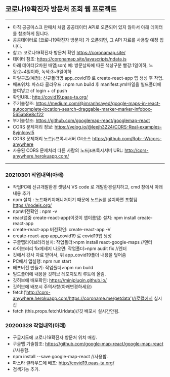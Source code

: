 ## 코로나19확진자 방문처 조회 웹 프로젝트

---

- 아직 공공마스크 판매처 처럼 공공데이터 API로 오픈되어 있지 않아서 아래 데이터를 참조하게 됩니다.
- 공공데이터로 [코로나19확진자 방문처] 가 오픈되면, 그 API 자료를 사용할 예정 입니다.
- 참고: 코로나19확진자 방문처 확인 https://coronamap.site/
- 데이터 참조: https://coronamap.site/javascripts/ndata.js
- 아래 데이터(2차원 배열json) 예: 방문날짜에 따른 색상구분 빨강:1일이하, 노랑:2~4일이하, 녹색:3~9일이하
- 파일구조(예정): 신규폴더명 app_covid19 로 create-react-app 앱 생성 후 작업.
- 배포위치: 파스타 클라우드 : npm run build 후 manifest.yml파일을 빌드폴더에 붙여넣고 cf login + cf push
- 확인URL: http://covid19.paas-ta.org/
- 주기술참조: https://medium.com/@imranhsayed/google-maps-in-react-autocomplete-location-search-draggable-marker-marker-infobox-565ab8e8cf22
- 부기술참조: https://github.com/googlemap-react/googlemap-react
- CORS 문제처리 정보: https://velog.io/@leejh3224/CORS-Real-examples-8yjnloovl5
- CORS 문제처리 노드js프록시서버 Git소스 https://github.com/Rob--W/cors-anywhere
- 사용된 CORS 문제처리 다른 사람의 노드js프록시서버 URL: http://cors-anywhere.herokuapp.com/

---

### 20210301 작업내역(아래)

- 작업PC에 신규개발환경 셋팅시 VS code 로 개발환경설치하고, cmd 창에서 아래 내용 추가
- npm 설치 : 노드패키지매니저이기 때문에 노드js를 설치하면 포함됨 https://nodejs.org/
- npm버전확인 : npm -v
- react앱중 create-react-app(이것이 앱이름임) 설치: npm install create-react-app
- create-react-app 버전확인: create-react-app -V
- create-react-app app_covid19 로 covid19앱 생성
- 구글맵라이브러리설치: 작업폴더>npm install react-google-maps //엔터
- 라이브러리 fix메세지 나오면: 작업폴더>npm audit fix //엔터
- 깃에서 강사 자료 받아서, 위 app_covid19폴더 내용을 덮어씀
- PC에서 앱실행: npm run start
- 배포버전 만들기: 작업폴더>npm run build
- 빌드폴더에 내용을 깃허브 레포지토리 루트에 올림.
- 깃허브에 배포확인: https://miniplugin.github.io/
- 깃허브에 배포시 주의사항(아래변경하세요)
- fetch('http://cors-anywhere.herokuapp.com/https://coroname.me/getdata')//로컬에서 실시간
- fetch (this.props.fetchUrldata)//깃 배포시 실시간안됨.

### 20200328 작업내역(아래)

- 구글지도에 코로나19확진자 방문처 위치 매칭.
- 구글맵 기술참조: https://github.com/google-map-react/google-map-react //사용함.
- npm install --save google-map-react //사용함.
- 파스타 클라우드에 배포: http://covid19.paas-ta.org/
- 검색기능 추가.
